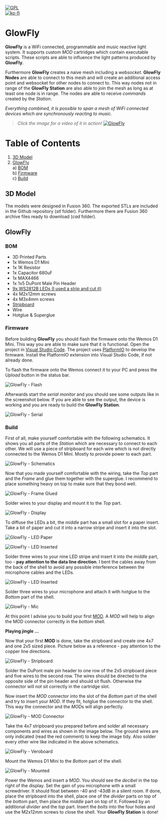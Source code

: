 [![GPL](https://img.shields.io/github/license/glowfly/glowfly_station)](https://github.com/glowfly/glowfly_station/blob/master/LICENSE)   
[![ko-fi](https://www.ko-fi.com/img/githubbutton_sm.svg)](https://ko-fi.com/A0A01MQZP)

# GlowFly
**GlowFly** is a WiFi connected, programmable and music reactive light system. It supports custom *MOD* cartridges which contain executable scripts. These scripts are able to influence the light patterns produced by **GlowFly**.

Furthermore **GlowFly** creates a naive mesh including a *websocket*. **GlowFly Nodes** are able to connect to this mesh and will create an additional access point and websocket for other nodes to connect to. This way nodes not in range of the **GlowFly Station** are also able to join the mesh as long as at least one node is in range. The nodes are able to receive *commands* created by the *Station*.

*Everything combined, it is possible to span a mesh of WiFi connected devices which are synchronously reacting to music.*

> *Click the image for a video of it in action!*
[![GlowFly](https://raw.githubusercontent.com/glowfly/glowfly_station/master/img/cover2.jpg)](https://www.youtube.com/watch?v=Lw6lD8utsBI)

# Table of Contents
1. [3D Model](#3d-model)
2. [GlowFly](#GlowFly)  
    a) [BOM](#bom)  
    b) [Firmware](#firmware)  
    c) [Build](#build)

## 3D Model
The models were designed in Fusion 360. The exported STLs are included in the Github repository (*stl* folder). Furthermore there are Fusion 360 archive files ready to download (*cad* folder).

## GlowFly

### BOM

- 3D Printed Parts
- 1x Wemos D1 Mini
- 1x 1K Resistor
- 1x Capacitor 680uF
- 1x MAX4466
- 1x 1x5 DuPont Male Pin Header
- [9x WS2812B LEDs (I used a strip and cut it)](https://www.amazon.de/dp/B01CDTED80)
- 4x M2x12mm screws
- 4x M3x4mm screws
- [Stripboard](https://www.amazon.com/dp/B00C9NXP94)
- Wire
- Hotglue & Superglue

### Firmware

Before building **GlowFly** you should flash the firmware onto the Wemos D1 Mini. This way you are able to make sure that it is functional. Open the project in [Visual Studio Code](https://code.visualstudio.com/). The project uses [PlatformIO](https://platformio.org/platformio-ide) to develop the firmware. Install the PlatformIO extension into Visual Studio Code, if not already done. 

To flash the firmware onto the Wemos connect it to your PC and press the *Upload* button in the status bar.

![GlowFly - Flash](https://raw.githubusercontent.com/glowfly/glowfly_station/master/img/flash.png)

Afterwards start the *serial monitor* and you should see some outputs like in the screenshot below. If you are able to see the output, the device is working and you are ready to build the **GlowFly Station**.

![GlowFly - Serial](https://raw.githubusercontent.com/glowfly/glowfly_station/master/img/serial.png)

### Build

First of all, make yourself comfortable with the following schematics. It shows you all parts of the *Station* which are necessary to connect to each other. We will use a piece of stripboard for each wire which is not directly connected to the Wemos D1 Mini. Mostly to provide power to each part.

![GlowFly - Schematics](https://raw.githubusercontent.com/glowfly/glowfly_station/master/img/GlowFly-circuit.png)

Now that you made yourself comfortable with the wiring, take the *Top* part and the *Frame* and glue them together with the superglue. I recommend to place something heavy on top to make sure that they bond well.

![GlowFly - Frame Glued](https://raw.githubusercontent.com/glowfly/glowfly_station/master/img/frame-glued.jpg)

Solder wires to your display and mount it to the *Top* part.

![GlowFly - Display](https://raw.githubusercontent.com/glowfly/glowfly_station/master/img/display.jpg)

To diffuse the LEDs a bit, the *middle* part has a small slot for a paper insert. Take a bit of paper and cut it into a narrow stripe and insert it into the slot.

![GlowFly - LED Paper](https://raw.githubusercontent.com/glowfly/glowfly_station/master/img/led-paper.jpg)

![GlowFly - LED Inserted](https://raw.githubusercontent.com/glowfly/glowfly_station/master/img/led-paper-insert.jpg)

Solder three wires to your nine LED stripe and insert it into the *middle* part, too - **pay attention to the data line direction**. I bent the cables away from the back of the shell to avoid any possible interference between the microphone cables and the LEDs.

![GlowFly - LED Inserted](https://raw.githubusercontent.com/glowfly/glowfly_station/master/img/led-insert.jpg)

Solder three wires to your microphone and attach it with hotglue to the *Bottom* part of the shell.

![GlowFly - Mic](https://raw.githubusercontent.com/glowfly/glowfly_station/master/img/mic.jpg)

At this point I advise you to build your first [MOD](https://github.com/glowfly/glowfly_mods). A *MOD* will help to align the MOD connector correctly in the *bottom* shell.   

**Playing jingle ...**

Now that your first **MOD** is done, take the stripboard and create one 4x7 and one 2x5 sized piece. Picture below as a reference - pay attention to the copper line directions.

![GlowFly - Stripboard](https://raw.githubusercontent.com/glowfly/glowfly_station/master/img/stripboard.jpg)

Solder the DuPont male pin header to one row of the 2x5 stripboard piece and five wires to the second row. The wires should be directed to the opposite side of the pin header and should sit flush. Otherwise the connector will not sit correctly in the cartridge slot. 

Now insert the *MOD* connector into the slot of the *Bottom* part of the shell and try to insert your *MOD*. If they fit, hotglue the connector to the shell. This way the connector and the *MOD*s will align perfectly.

![GlowFly - MOD Connector](https://raw.githubusercontent.com/glowfly/glowfly_station/master/img/mod-connector.jpg)

Take the 4x7 stripboard you prepared before and solder all necessary components and wires as shown in the image below. The ground wires are only indicated (read the red comment) to keep the image tidy. Also solder every other wire like indicated in the above schematics.

![GlowFly - Veroboard](https://raw.githubusercontent.com/glowfly/glowfly_station/master/img/murRLi-Veroboard.png)

Mount the Wemos D1 Mini to the *Bottom* part of the shell.

![GlowFly - Mounted](https://raw.githubusercontent.com/glowfly/glowfly_station/master/img/mounted.jpg)

Power the Wemos and insert a *MOD*. You should see the *decibel* in the top right of the display. Set the gain of you microphone with a small screwdriver. It should float between -40 and -43dB in a silent room. If done, place the stripboard into the shell, place one of the *divider* parts on top of the *bottom* part, then place the *middle* part on top of it. Followed by an additional *divider* and the *top* part.
Insert the *bolts* into the four holes and use the M2x12mm screws to close the shell. Your **GlowFly Station** is done!